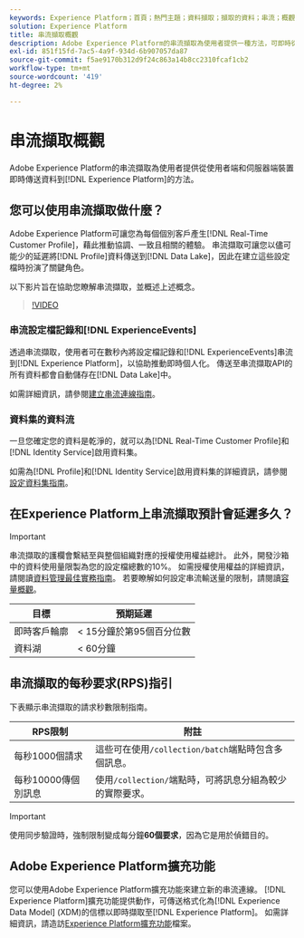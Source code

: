 ```yaml
---
keywords: Experience Platform；首頁；熱門主題；資料擷取；擷取的資料；串流；概觀；串流擷取；延遲；串流延遲；
solution: Experience Platform
title: 串流擷取概觀
description: Adobe Experience Platform的串流擷取為使用者提供一種方法，可即時從使用者端和伺服器端裝置傳送資料至Experience Platform。
exl-id: 851f15fd-7ac5-4a9f-934d-6b907057da87
source-git-commit: f5ae9170b312d9f24c863a14b8cc2310fcaf1cb2
workflow-type: tm+mt
source-wordcount: '419'
ht-degree: 2%

---
```


# 串流擷取概觀

Adobe Experience Platform的串流擷取為使用者提供從使用者端和伺服器端裝置即時傳送資料到[!DNL Experience Platform]的方法。

## 您可以使用串流擷取做什麼？

Adobe Experience Platform可讓您為每個個別客戶產生[!DNL Real-Time Customer Profile]，藉此推動協調、一致且相關的體驗。 串流擷取可讓您以儘可能少的延遲將[!DNL Profile]資料傳送到[!DNL Data Lake]，因此在建立這些設定檔時扮演了關鍵角色。

以下影片旨在協助您瞭解串流擷取，並概述上述概念。

>[!VIDEO](https://video.tv.adobe.com/v/28425?quality=12&learn=on)

### 串流設定檔記錄和[!DNL ExperienceEvents]

透過串流擷取，使用者可在數秒內將設定檔記錄和[!DNL ExperienceEvents]串流到[!DNL Experience Platform]，以協助推動即時個人化。 傳送至串流擷取API的所有資料都會自動儲存在[!DNL Data Lake]中。

如需詳細資訊，請參閱[建立串流連線指南](../tutorials/create-streaming-connection.md)。

### 資料集的資料流

一旦您確定您的資料是乾淨的，就可以為[!DNL Real-Time Customer Profile]和[!DNL Identity Service]啟用資料集。

如需為[!DNL Profile]和[!DNL Identity Service]啟用資料集的詳細資訊，請參閱[設定資料集指南](../../profile/tutorials/dataset-configuration.md)。

## 在Experience Platform上串流擷取預計會延遲多久？

>[!IMPORTANT]
>
>串流擷取的護欄會繫結至與整個組織對應的授權使用權益總計。 此外，開發沙箱中的資料使用量限製為您的設定檔總數的10%。 如需授權使用權益的詳細資訊，請閱讀[資料管理最佳實務指南](../../landing/license-usage-and-guardrails/data-management-best-practices.md)。 若要瞭解如何設定串流輸送量的限制，請閱讀[容量概觀](../../landing/license-usage-and-guardrails/capacity.md)。

| 目標 | 預期延遲 |
| --------- | ---------------- |
| 即時客戶輪廓 | &lt; 15分鐘於第95個百分位數 |
| 資料湖 | &lt; 60分鐘 |

## 串流擷取的每秒要求(RPS)指引

下表顯示串流擷取的請求秒數限制指南。

| RPS限制 | 附註 |
| --- | --- |
| 每秒1000個請求 | 這些可在使用`/collection/batch`端點時包含多個訊息。 |
| 每秒10000傳個別訊息 | 使用`/collection/`端點時，可將訊息分組為較少的實際要求。 |

>[!IMPORTANT]
>
>使用同步驗證時，強制限制變成每分鐘&#x200B;**60個要求**，因為它是用於偵錯目的。

## Adobe Experience Platform擴充功能

您可以使用Adobe Experience Platform擴充功能來建立新的串流連線。 [!DNL Experience Platform]擴充功能提供動作，可傳送格式化為[!DNL Experience Data Model] (XDM)的信標以即時擷取至[!DNL Experience Platform]。 如需詳細資訊，請造訪[Experience Platform擴充功能](../../tags/extensions/client/web-sdk/overview.md)檔案。
